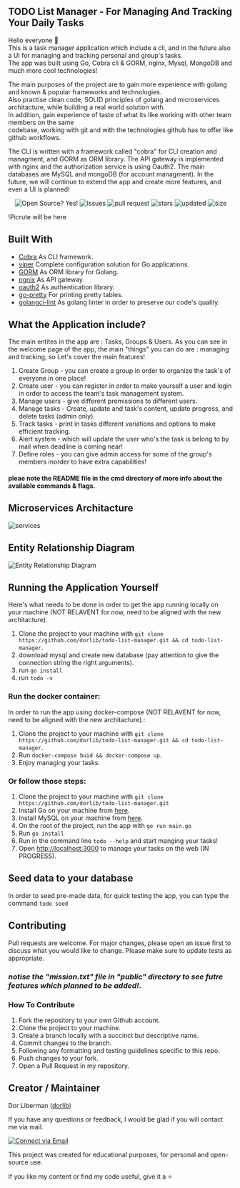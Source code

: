 ## TODO List Manager - For Managing And Tracking Your Daily Tasks

Hello everyone 👋 </br>
This is a task manager application which include a cli, and in the future also a UI for managing and tracking personal and group's tasks. </br>
The app was built using Go, Cobra cli & GORM, nginx, Mysql, MongoDB and much more cool technologies!

The main purposes of the project are to gain more experience with golang and known & popular frameworks and technologies. </br>
Also practise clean code, SOLID principles of golang and microservices architacture, while building a real world solution with. </br>
In addition, gain experience of taste of what its like working with other team members on the same </br>
codebase, working with git and with the technologies github has to offer like github workflows. </br>

The CLI is written with a framework called "cobra" for CLI creation and managment, and GORM as ORM library.
The API gateway is implemented with nginx and the authorization service is using Oauth2.
The main databases are MySQL and mongoDB (for account managment).
In the future, we will continue to extend the app and create more features, and even a UI is planned!

<p align="center">
    <img alt="Open Source? Yes!" src="https://badgen.net/badge/Open%20Source%20%3F/Yes%21/blue?icon=github"/>
    <img alt="Issues" src="https://img.shields.io/github/issues-raw/dorlib/todo-list-manager"/>
    <img alt="pull request" src="https://img.shields.io/github/issues-pr-closed/dorlib/todo-list-manager"/>
    <img alt="stars" src="https://img.shields.io/github/stars/dorlib/todo-list-manager?style=social">
    <img alt="updated" src="https://img.shields.io/github/last-commit/dorlib/todo-list-manager">
    <img alt="size" src="https://img.shields.io/github/repo-size/dorlib/todo-list-manager" >
</p>

!Picrute will be here


## Built With

- [Cobra](https://github.com/spf13/cobra) As CLI framework.
- [viper](https://github.com/spf13/viper) Complete configuration solution for Go applications.
- [GORM](https://gorm.io/) As ORM library for Golang.
- [ngnix](https://www.nginx.com/) As API gateway.
- [oauth2](https://github.com/go-oauth2/oauth2) As authentication library.
- [go-pretty](https://github.com/jedib0t/go-pretty/tree/main/table) For printing pretty tables.
- [golangci-lint](https://golangci-lint.run/) As golang linter in order to preserve our code's quality.

## What the Application include?

The main entites in the app are : Tasks, Groups & Users.
As you can see in the welcome page of the app, the main "things" you can do are : managing and tracking, so Let's cover the main features!

1. Create Group - you can create a group in order to organize the task's of everyone in one place!
2. Create user - you can register in order to make yourself a user and login in order to access the team's task management system.
3. Manage users - give different premissions to different users.
4. Manage tasks - Create, update and task's content, update progress, and delete tasks (admin only).
5. Track tasks - print in tasks different variations and options to make efficient tracking.
6. Alert system - which will update the user who's the task is belong to by mail when deadline is coming near!
7. Define roles - you can give admin access for some of the group's members inorder to have extra capabilities!

#### pleae note the README file in the cmd directory of more info about the available commands & flags.

## Microservices Architacture

![services](https://github.com/dorlib/todo-list-manager/assets/90474428/f9eca23b-80aa-4cb0-9948-4d2f62c3d249)

## Entity Relationship Diagram

![Entity Relationship Diagram](https://github.com/dorlib/todo-list-manager/assets/90474428/d466c886-2be9-47ee-9c06-2053ba340eaa)

## Running the Application Yourself

Here's what needs to be done in order to get the app running locally on your machine (NOT RELAVENT for now, need to be aligned with the new architacture).
1. Clone the project to your machine with `git clone https://github.com/dorlib/todo-list-manager.git && cd todo-list-manager`.
2. download mysql and create new database (pay attention to give the connection string the right arguments).
3. run `go install`
4. run `todo -v`

### Run the docker container:

In order to run the app using docker-compose  (NOT RELAVENT for now, need to be aligned with the new architacture).:
1. Clone the project to your machine with `git clone https://github.com/dorlib/todo-list-manager.git && cd todo-list-manager`.
2. Run `docker-compose buid && docker-compose up`.
3. Enjoy managing your tasks.

### Or follow those steps:

1. Clone the project to your machine with `git clone https://github.com/dorlib/todo-list-manager.git`
2. Install Go on your machine from [here](https://go.dev/doc/install).
3. Install MySQL on your machine from [here](https://www.mysql.com/downloads/).
4. On the root of the project, run the app with `go run main.go`
5. Run `go install`
6. Run in the command line `todo --help` and start manging your tasks!
7. Open [http://localhost:3000](http://localhost:3000) to manage your tasks on the web (IN PROGRESS).

## Seed data to your database

In order to seed pre-made data, for quick testing the app, you can type the command `todo seed`

## Contributing

Pull requests are welcome. For major changes, please open an issue first to discuss what you would like to change. Please make sure to update tests as appropriate.

### _notise the "mission.txt" file in "public" directory to see futre features which planned to be added!_.

### How To Contribute

1. Fork the repository to your own Github account.
2. Clone the project to your machine.
3. Create a branch locally with a succinct but descriptive name.
4. Commit changes to the branch.
5. Following any formatting and testing guidelines specific to this repo.
6. Push changes to your fork.
7. Open a Pull Request in my repository.

## Creator / Maintainer

Dor Liberman ([dorlib](https://github.com/anniedotexe))

If you have any questions or feedback, I would be glad if you will contact me via mail.

<p align="left">
  <a href="dorlibrm@gmail.com"> 
    <img alt="Connect via Email" src="https://img.shields.io/badge/Gmail-c14438?style=flat&logo=Gmail&logoColor=white" />
  </a>
</p>

This project was created for educational purposes, for personal and open-source use.

If you like my content or find my code useful, give it a :star: 

